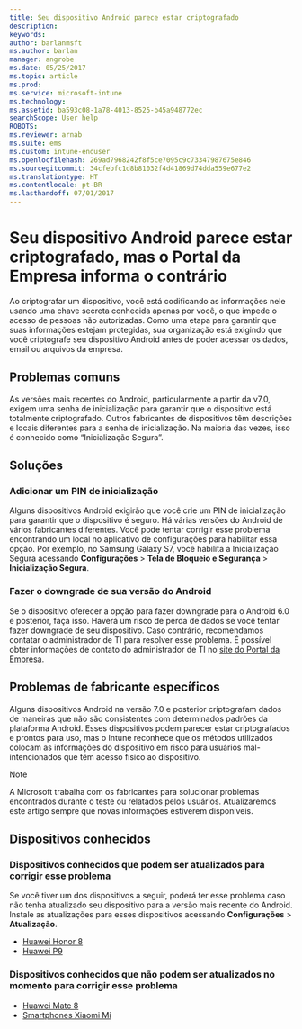 ```yaml
---
title: Seu dispositivo Android parece estar criptografado
description: 
keywords: 
author: barlanmsft
ms.author: barlan
manager: angrobe
ms.date: 05/25/2017
ms.topic: article
ms.prod: 
ms.service: microsoft-intune
ms.technology: 
ms.assetid: ba593c08-1a78-4013-8525-b45a948772ec
searchScope: User help
ROBOTS: 
ms.reviewer: arnab
ms.suite: ems
ms.custom: intune-enduser
ms.openlocfilehash: 269ad7968242f8f5ce7095c9c73347987675e846
ms.sourcegitcommit: 34cfebfc1d8b81032f4d41869d74dda559e677e2
ms.translationtype: HT
ms.contentlocale: pt-BR
ms.lasthandoff: 07/01/2017
---
```

# <a name="your-android-device-seems-to-be-encrypted-but-company-portal-says-otherwise"></a>Seu dispositivo Android parece estar criptografado, mas o Portal da Empresa informa o contrário

Ao criptografar um dispositivo, você está codificando as informações nele usando uma chave secreta conhecida apenas por você, o que impede o acesso de pessoas não autorizadas. Como uma etapa para garantir que suas informações estejam protegidas, sua organização está exigindo que você criptografe seu dispositivo Android antes de poder acessar os dados, email ou arquivos da empresa.

## <a name="common-issues"></a>Problemas comuns

As versões mais recentes do Android, particularmente a partir da v7.0, exigem uma senha de inicialização para garantir que o dispositivo está totalmente criptografado. Outros fabricantes de dispositivos têm descrições e locais diferentes para a senha de inicialização. Na maioria das vezes, isso é conhecido como “Inicialização Segura”. 

## <a name="solutions"></a>Soluções

### <a name="add-a-startup-pin"></a>Adicionar um PIN de inicialização

Alguns dispositivos Android exigirão que você crie um PIN de inicialização para garantir que o dispositivo é seguro. Há várias versões do Android de vários fabricantes diferentes. Você pode tentar corrigir esse problema encontrando um local no aplicativo de configurações para habilitar essa opção. Por exemplo, no Samsung Galaxy S7, você habilita a Inicialização Segura acessando **Configurações** > **Tela de Bloqueio e Segurança** > **Inicialização Segura**.  

### <a name="downgrade-your-version-of-android"></a>Fazer o downgrade de sua versão do Android
Se o dispositivo oferecer a opção para fazer downgrade para o Android 6.0 e posterior, faça isso. Haverá um risco de perda de dados se você tentar fazer downgrade de seu dispositivo. Caso contrário, recomendamos contatar o administrador de TI para resolver esse problema. É possível obter informações de contato do administrador de TI no [site do Portal da Empresa](http://portal.manage.microsoft.com).

## <a name="specific-manufacturer-issues"></a>Problemas de fabricante específicos

Alguns dispositivos Android na versão 7.0 e posterior criptografam dados de maneiras que não são consistentes com determinados padrões da plataforma Android. Esses dispositivos podem parecer estar criptografados e prontos para uso, mas o Intune reconhece que os métodos utilizados colocam as informações do dispositivo em risco para usuários mal-intencionados que têm acesso físico ao dispositivo.

> [!Note]
> A Microsoft trabalha com os fabricantes para solucionar problemas encontrados durante o teste ou relatados pelos usuários. Atualizaremos este artigo sempre que novas informações estiverem disponíveis. 

## <a name="known-devices"></a>Dispositivos conhecidos

### <a name="known-devices-that-can-be-updated-to-fix-this-issue"></a>Dispositivos conhecidos que podem ser atualizados para corrigir esse problema

Se você tiver um dos dispositivos a seguir, poderá ter esse problema caso não tenha atualizado seu dispositivo para a versão mais recente do Android. Instale as atualizações para esses dispositivos acessando **Configurações** > **Atualização**. 

- [Huawei Honor 8](http://consumer.huawei.com/en/support/mobile-phones/honor8_en-sup.htm)
- [Huawei P9](http://consumer.huawei.com/mobile-phones/p9/index.html)

### <a name="known-devices-that-currently-cannot-be-updated-to-fix-this-issue"></a>Dispositivos conhecidos que não podem ser atualizados no momento para corrigir esse problema

- [Huawei Mate 8](http://consumer.huawei.com/en/mobile-phones/mate8/index.htm)
- [Smartphones Xiaomi Mi](https://xiaomi-mi.com/mi-smartphones/)

